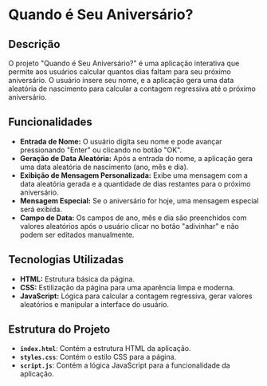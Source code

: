 # Quando é Seu Aniversário?

## Descrição

O projeto "Quando é Seu Aniversário?" é uma aplicação interativa que permite aos usuários calcular quantos dias faltam para seu próximo aniversário. O usuário insere seu nome, e a aplicação gera uma data aleatória de nascimento para calcular a contagem regressiva até o próximo aniversário.

## Funcionalidades

- **Entrada de Nome:** O usuário digita seu nome e pode avançar pressionando "Enter" ou clicando no botão "OK".
- **Geração de Data Aleatória:** Após a entrada do nome, a aplicação gera uma data aleatória de nascimento (ano, mês e dia).
- **Exibição de Mensagem Personalizada:** Exibe uma mensagem com a data aleatória gerada e a quantidade de dias restantes para o próximo aniversário.
- **Mensagem Especial:** Se o aniversário for hoje, uma mensagem especial será exibida.
- **Campo de Data:** Os campos de ano, mês e dia são preenchidos com valores aleatórios após o usuário clicar no botão "adivinhar" e não podem ser editados manualmente.

## Tecnologias Utilizadas

- **HTML:** Estrutura básica da página.
- **CSS:** Estilização da página para uma aparência limpa e moderna.
- **JavaScript:** Lógica para calcular a contagem regressiva, gerar valores aleatórios e manipular a interface do usuário.

## Estrutura do Projeto

- **`index.html`**: Contém a estrutura HTML da aplicação.
- **`styles.css`**: Contém o estilo CSS para a página.
- **`script.js`**: Contém a lógica JavaScript para a funcionalidade da aplicação.
